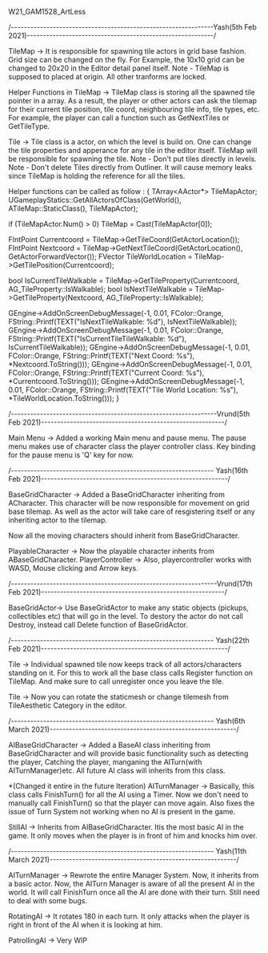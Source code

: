 W21_GAM1528_ArtLess

/---------------------------------------------------------------Yash(5th Feb 2021)----------------------------------------------------------/

TileMap -> It is responsible for spawning tile actors in grid base fashion. Grid size can be changed on the fly. For Example, the 10x10 grid can be changed to 20x20 in the Editor detail panel itself. Note - TileMap is supposed to placed at origin. All other tranforms are locked.

Helper Functions in TileMap -> TileMap class is storing all the spawned tile pointer in a array. As a result, the player or other actors can ask the tilemap for their current tile position, tile coord, neighbouring tile info, tile types, etc. For example, the player can call a function such as GetNextTiles or GetTileType.

Tile -> Tile class is a actor, on which the level is build on. One can change the tile properties and apperance for any tile in the editor itself. TileMap will be responsible for spawning the tile. Note - Don't put tiles directly in levels. Note - Don't delete Tiles directly from Outliner. It will cause memory leaks since TileMap is holding the reference for all the tiles.

Helper functions can be called as follow : { TArray<AActor*> TileMapActor; UGameplayStatics::GetAllActorsOfClass(GetWorld(), ATileMap::StaticClass(), TileMapActor);

if (TileMapActor.Num() > 0)
	TileMap = Cast<ATileMap>(TileMapActor[0]);

FIntPoint Currentcoord = TileMap->GetTileCoord(GetActorLocation());
FIntPoint Nextcoord = TileMap->GetNextTileCoord(GetActorLocation(), GetActorForwardVector());
FVector TileWorldLocation = TileMap->GetTilePosition(Currentcoord);

bool IsCurrentTileWalkable = TileMap->GetTileProperty(Currentcoord, AG_TileProperty::IsWalkable);
bool IsNextTileWalkable = TileMap->GetTileProperty(Nextcoord, AG_TileProperty::IsWalkable);

GEngine->AddOnScreenDebugMessage(-1, 0.01, FColor::Orange, FString::Printf(TEXT("IsNextTileWalkable: %d"), IsNextTileWalkable));
GEngine->AddOnScreenDebugMessage(-1, 0.01, FColor::Orange, FString::Printf(TEXT("IsCurrentTileTileWalkable: %d"), IsCurrentTileWalkable));
GEngine->AddOnScreenDebugMessage(-1, 0.01, FColor::Orange, FString::Printf(TEXT("Next Coord: %s"), *Nextcoord.ToString()));
GEngine->AddOnScreenDebugMessage(-1, 0.01, FColor::Orange, FString::Printf(TEXT("Current Coord: %s"), *Currentcoord.ToString()));
GEngine->AddOnScreenDebugMessage(-1, 0.01, FColor::Orange, FString::Printf(TEXT("Tile World Location: %s"), *TileWorldLocation.ToString()));
}


/----------------------------------------------------------------Vrund(5th Feb 2021)---------------------------------------------------------/

Main Menu -> Added a working Main menu and pause menu.
	     The pause menu makes use of character class the player controller class. 
    	     Key binding for the pause menu is 'Q' key for now.

/--------------------------------------------------------------- Yash(16th Feb 2021)----------------------------------------------------------/

BaseGridCharacter -> Added a BaseGridCharacter inheriting from ACharacter. This character will be now responsible for movement on grid base tilemap. As well as the actor will take care of resgistering itself or any inheriting actor to the tilemap.

Now all the moving characters should inherit from BaseGridCharacter.

PlayableCharacter -> Now the playable character inherits from ABaseGridCharacter. PlayerController -> Also, playercontroller works with WASD, Mouse clicking and Arrow keys.

/----------------------------------------------------------------Vrund(17th Feb 2021)---------------------------------------------------------/

BaseGridActor-> Use BaseGridActor to make any static objects (pickups, collectibles etc) that will go in the level. 
		To destory the actor do not call Destroy, instead call Delete function of BaseGridActor.


/--------------------------------------------------------------- Yash(22th Feb 2021)----------------------------------------------------------/

Tile -> Individual spawned tile now keeps track of all actors/characters standing on it. For this to work all the base class calls Register function on TileMap. And make sure to call unregister once you leave the tile.

Tile -> Now you can rotate the staticmesh or change tilemesh from TileAesthetic Category in the editor.


/--------------------------------------------------------------- Yash(6th March 2021)----------------------------------------------------------/

AIBaseGridCharacter -> Added a BaseAI class inheriting from BaseGridCharacter and will provide basic functionality such as detecting the player, Catching the player, manganing the AITurn(with AITurnManager)etc. All future AI class will inherits from this class.

*(Changed it entire in the future Iteration) AITurnManager -> Basically, this class calls FinishTurn() for all the AI using a Timer. Now we don't need to manually call FinishTurn() so that the player can move again. Also fixes the issue of Turn System not working when no AI is present in the game.

StillAI -> Inherits from AIBaseGridCharacter. Itis the most basic AI in the game. It only moves when the player is in front of him and knocks him over.


/--------------------------------------------------------------- Yash(11th March 2021)----------------------------------------------------------/

AITurnManager -> Rewrote the entire Manager System. Now, it inherits from a basic actor.
		 Now, the AITurn Manager is aware of all the present AI in the world.
		 It will call FinishTurn once all the AI are done with their turn.
		 Still need to deal with some bugs.

RotatingAI -> It rotates 180 in each turn. It only attacks when the player is right in front of the AI when it is looking at him.

PatrollingAI -> Very WIP

